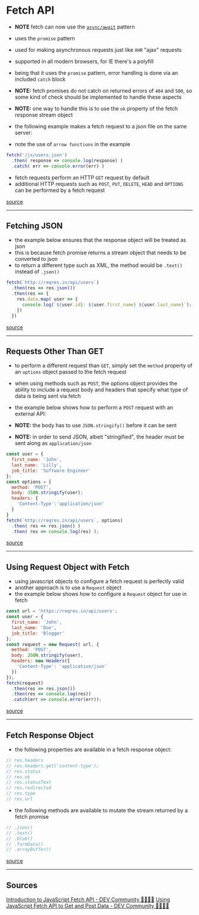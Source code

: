 # Fetch API

- **NOTE** fetch can now use the [`async/await`](./async-await.md) pattern
- uses the `promise` pattern
- used for making asynchronous requests just like `XHR` "ajax" requests
- supported in all modern browsers, for IE there's a polyfill
- being that it uses the `promise` pattern, error handling is done via an included `catch` block
- **NOTE:** fetch promises do not catch on returned errors of `404` and `500`, so some kind of check should be implemented to handle these aspects
- **NOTE:** one way to handle this is to use the `ok` property of the fetch response stream object

- the following example makes a fetch request to a json file on the same server:
- note the use of `arrow functions` in the example

```js
fetch('/js/users.json')
  .then( response => console.log(response) )
  .catch( err => console.error(err) )
```

- fetch requests perform an HTTP `GET` request by default
- additional HTTP requests such as `POST`, `PUT`, `DELETE`, `HEAD` and `OPTIONS` can be performed by a fetch request

[source](#fetch1)

---

## Fetching JSON

- the example below ensures that the response object will be treated as json
- this is because fetch promise returns a stream object that needs to be converted to json
- to return a different type such as XML, the method would be `.text()` instead of `.json()`

```js
fetch(`http://reqres.in/api/users`)
  .then(res => res.json())
  .then(res => {
    res.data.map( user => {
      console.log(`${user.id}: ${user.first_name} ${user.last_name}`);
    })
  })
```

[source](#fetch1)

---

## Requests Other Than GET

- to perform a different request than `GET`, simply set the `method` property of an `options` object passed to the fetch request
- when using methods such as `POST`, the options object provides the ability to include a request body and headers that specify what type of data is being sent via fetch
- the example below shows how to perform a `POST` request with an external API:

- **NOTE:** the body has to use `JSON.stringify()` before it can be sent
- **NOTE:** in order to send JSON, albeit "stringified", the header must be sent along as `application/json`

```js
const user = {
  first_name: 'John',
  last_name: 'Lilly',
  job_title: 'Software Engineer'
};
const options = {
  method: 'POST',
  body: JSON.stringify(user);
  headers: {
    'Content-Type':'application/json'
  }
}
fetch(`http://reqres.in/api/users`, options)
  .then( res => res.json() )
  .then( res => console.log(res) );
```

[source](#fetch1)

---

## Using Request Object with Fetch

- using javascript objects to configure a fetch request is perfectly valid
- another approach is to use a `Request` object
- the example below shows how to configure a `Request` object for use in fetch

```js
const url = 'https://reqres.in/api/users';
const user = {
  first_name: 'John',
  last_name: 'Doe',
  job_title: 'Blogger'
};
const request = new Request( url, {
  method: 'POST',
  body: JSON.stringify(user),
  headers: new Headers({
    'Content-Type': 'application/json'
  })
});
fetch(request)
  .then(res => res.json())
  .then(res => console.log(res))
  .catch(err => console.error(err));
```

[source](#fetch2)

---

## Fetch Response Object

- the following properties are available in a fetch response object:

```js
// res.headers
// res.headers.get('content-type');
// res.status
// res.ok
// res.statusText
// res.redirected
// res.type
// res.url
```

- the following methods are available to mutate the stream returned by a fetch promise

```js
// .json()
// .text()
// .blob()
// .formData()
// .arrayBuffer()
```

[source](#fetch1)

---

## Sources

<a name="fetch1"></a> [Introduction to JavaScript Fetch API - DEV Community 👩‍💻👨‍💻](https://dev.to/attacomsian/introduction-to-javascript-fetch-api-4f4c)
<a name="fetch2"></a> [Using JavaScript Fetch API to Get and Post Data - DEV Community 👩‍💻👨‍💻](https://dev.to/attacomsian/using-javascript-fetch-api-to-get-and-post-data-2anl)
